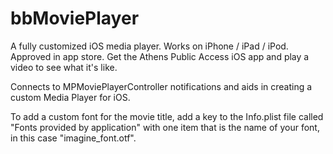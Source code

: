 bbMoviePlayer
=============

A fully customized iOS media player.  Works on iPhone / iPad / iPod.  Approved in app store.  Get the Athens Public Access iOS app and play a video to see what it's like. 

Connects to MPMoviePlayerController notifications and aids in creating a custom Media Player for iOS. 

To add a custom font for the movie title, add a key to the Info.plist file called "Fonts provided by application" with one item that is the name of your font, in this case "imagine_font.otf".

